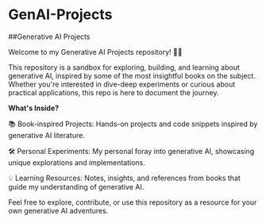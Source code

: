 # GenAI-Projects
##Generative AI Projects

Welcome to my Generative AI Projects repository! 🎨🤖

This repository is a sandbox for exploring, building, and learning about generative AI, inspired by some of the most insightful books on the subject. Whether you're interested in dive-deep experiments or curious about practical applications, this repo is here to document the journey.

**What's Inside?**

📚 Book-inspired Projects: Hands-on projects and code snippets inspired by generative AI literature.

🛠️ Personal Experiments: My personal foray into generative AI, showcasing unique explorations and implementations.

💡 Learning Resources: Notes, insights, and references from books that guide my understanding of generative AI.

Feel free to explore, contribute, or use this repository as a resource for your own generative AI adventures.
